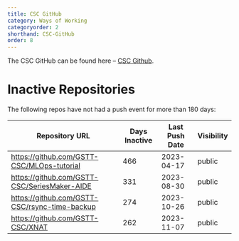 ```yaml
---
title: CSC GitHub
category: Ways of Working
categoryorder: 2
shorthand: CSC-GitHub
order: 8
---
```


The CSC GitHub can be found here – <a href="https://github.com/GSTT-CSC/">CSC Github</a>.

# Inactive Repositories

The following repos have not had a push event for more than 180 days:

| Repository URL | Days Inactive | Last Push Date | Visibility |
| --- | --- | --- | --- |
| https://github.com/GSTT-CSC/MLOps-tutorial | 466 | 2023-04-17 | public |
| https://github.com/GSTT-CSC/SeriesMaker-AIDE | 331 | 2023-08-30 | public |
| https://github.com/GSTT-CSC/rsync-time-backup | 274 | 2023-10-26 | public |
| https://github.com/GSTT-CSC/XNAT | 262 | 2023-11-07 | public |
